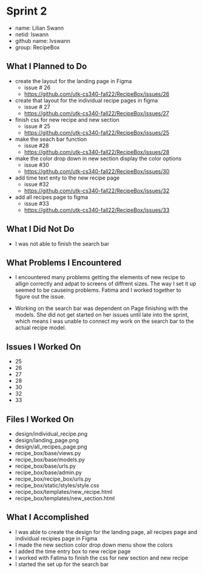 # Sprint 2
- name: Lilian Swann
- netid: lswann
- github name: lvswann
- group: RecipeBox

## What I Planned to Do
- create the layout for the landing page in Figma
  - issue # 26
  - https://github.com/utk-cs340-fall22/RecipeBox/issues/26
- create that layout for the individual recipe pages in figma
  - issue # 27
  - https://github.com/utk-cs340-fall22/RecipeBox/issues/27
- finish css for new recipe and new section
  - issue # 25
  - https://github.com/utk-cs340-fall22/RecipeBox/issues/25
- make the seach bar function 
  - issue #28
  - https://github.com/utk-cs340-fall22/RecipeBox/issues/28
- make the color drop down in new section display the color options
  - issue #30
  - https://github.com/utk-cs340-fall22/RecipeBox/issues/30
- add time text enty to the new recipe page
  - issue #32
  - https://github.com/utk-cs340-fall22/RecipeBox/issues/32
- add all recipes page to figma
  - issue #33
  - https://github.com/utk-cs340-fall22/RecipeBox/issues/33



## What I Did Not Do
- I was not able to finish the search bar


## What Problems I Encountered
- I encountered many problems getting the elements of new recipe to allign correctly and 
adpat to screens of diffrent sizes. The way I set it up seemed to be causeing problems. Fatima 
and I worked together to figure out the issue.

- Working on the search bar was dependent on Page finishing with the models. She did not get started 
on her issues until late into the sprint, which means I was unable to connect my work on the search bar
to the actual recipe model.


## Issues I Worked On
- 25
- 26
- 27
- 28
- 30
- 32
- 33


## Files I Worked On
- design/individual_recipe.png
- design/landing_page.png
- design/all_recipes_page.png
- recipe_box/base/views.py
- recipe_box/base/models.py
- recipe_box/base/urls.py
- recipe_box/base/admin.py
- recipe_box/recipe_box/urls.py
- recipe_box/static/styles/style.css
- recipe_box/templates/new_recipe.html
- recipe_box/templates/new_section.html


## What I Accomplished 
- I was able to create the design for the landing page, all recipes page and individual recipies page in Figma
- I made the new section color drop down menu show the colors
- I added the time entry box to new recipe page
- I worked with Fatima to finish the css for new section and new recipe 
- I started the set up for the search bar
